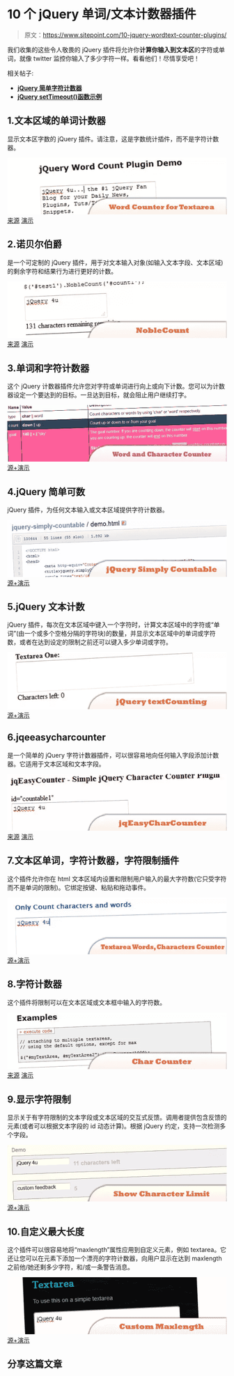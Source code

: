 # 10 个 jQuery 单词/文本计数器插件

> 原文：<https://www.sitepoint.com/10-jquery-wordtext-counter-plugins/>

我们收集的这些令人敬畏的 jQuery 插件将允许你**计算你输入到文本区**的字符或单词，就像 twitter 监控你输入了多少字符一样。看看他们！尽情享受吧！

相关帖子:

*   [**jQuery 简单字符计数器**](http://www.jquery4u.com/snippets/jquery-simple-characters-counter/)
*   [**jQuery setTimeout()函数示例**](http://www.jquery4u.com/jquery-functions/setinterval-example/)

## 1.文本区域的单词计数器

显示文本区字数的 jQuery 插件。请注意，这是字数统计插件，而不是字符计数器。

 [![Word Counter for Textarea](img/4094b8650e6d549a3c307b3f68fdb59e.png)](http://roshanbh.com.np/2008/10/jquery-plugin-word-counter-textarea.html) 
[来源](http://roshanbh.com.np/2008/10/jquery-plugin-word-counter-textarea.html)
[演示](http://roshanbh.com.np/examples/jquery-word-count-plugin/)

## 2.诺贝尔伯爵

是一个可定制的 jQuery 插件，用于对文本输入对象(如输入文本字段、文本区域)的剩余字符和结果行为进行更好的计数。

 [![NobleCount](img/c038e0c23d0a4d6614b3520ac2bc2469.png)](http://tpgblog.com/noblecount/) 
[来源](http://tpgblog.com/noblecount/)
[演示](http://theproductguy.com/noblecount/noblecount.demo.html)

## 3.单词和字符计数器

这个 jQuery 计数器插件允许您对字符或单词进行向上或向下计数。您可以为计数器设定一个要达到的目标。一旦达到目标，就会阻止用户继续打字。

 [![Word and character counter](img/e413f8656275c5294604185ae35d4303.png)](http://qwertypants.me/counter/) 
[源+演示](http://qwertypants.me/counter/)

## 4.jQuery 简单可数

jQuery 插件，为任何文本输入或文本区域提供字符计数器。

 [![jQuery Simply Countable](img/9da89748df30954e17a2cf5b6804e716.png)](https://github.com/aaronrussell/jquery-simply-countable/) 
[源+演示](https://github.com/aaronrussell/jquery-simply-countable/)

## 5.jQuery 文本计数

jQuery 插件，每次在文本区域中键入一个字符时，计算文本区域中的字符或“单词”(由一个或多个空格分隔的字符块)的数量，并显示文本区域中的单词或字符数，或者在达到设定的限制之前还可以键入多少单词或字符。

 [![jQuery textCounting](img/f1394a595841941ae2e38cf8cca2e514.png)](http://www.swartzfager.org/blog/jQuery/plugins/textCounting/) 
[源+演示](http://www.swartzfager.org/blog/jQuery/plugins/textCounting/)

## 6.jqeeasycharcounter

是一个简单的 jQuery 字符计数器插件，可以很容易地向任何输入字段添加计数器。它适用于文本区域和文本字段。

 [![The jqEasyCharCounter](img/d2ff7e71e4c5442cde13b75c9f39c112.png)](http://www.jqeasy.com/jquery-character-counter/) 
[来源](http://www.jqeasy.com/jquery-character-counter/)
[演示](http://www.jqeasy.com/jquery-character-counter/demo/)

## 7.文本区单词，字符计数器，字符限制插件

这个插件允许你在 html 文本区域内设置和限制用户输入的最大字符数(它只受字符而不是单词的限制)。它绑定按键、粘贴和拖动事件。

 [![Textarea Words, Characters counter, characters limitation plugin](img/22bee51f8498277276f2bdb537a76fae.png)](http://roy-jin.appspot.com/jsp/textareaCounter.jsp) 
[源+演示](http://roy-jin.appspot.com/jsp/textareaCounter.jsp)

## 8.字符计数器

这个插件将限制可以在文本区域或文本框中输入的字符数。

 [![Char Counter](img/35cad1b9d0e2b957013fc63ab131d6c8.png)](http://managingmeals.com/blog/?p=138) 
[来源](http://managingmeals.com/blog/?p=138)
[演示](http://www.tomdeater.com/jquery/character_counter/)

## 9.显示字符限制

显示关于有字符限制的文本字段或文本区域的交互式反馈。调用者提供包含反馈的元素(或者可以根据文本字段的 id 动态计算)。根据 jQuery 约定，支持一次检测多个字段。

 [![Show Character Limit](img/ec9a9acbf4c49eb171a7e3836248b89f.png)](http://ndpsoftware.com/show_char_limit.php) 
[源+演示](http://ndpsoftware.com/show_char_limit.php)

## 10.自定义最大长度

这个插件可以很容易地将“maxlength”属性应用到自定义元素，例如 textarea。它还让您可以在元素下添加一个漂亮的字符计数器，向用户显示在达到 maxlength 之前他/她还剩多少字符，和/或一条警告消息。

 [![Custom Maxlength](img/b0bcbc2e122cfcb46b82395584a5f6c3.png)](https://web.archive.org/web/20111111012816/http://www.stjerneman.com:80/demo/maxlength-with-jquery) 
[源+演示](https://web.archive.org/web/20111111012816/http://www.stjerneman.com:80/demo/maxlength-with-jquery)

## 分享这篇文章